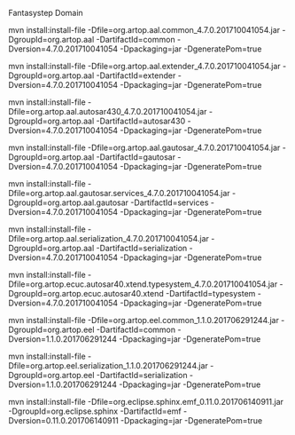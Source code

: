 Fantasystep Domain

mvn install:install-file -Dfile=org.artop.aal.common_4.7.0.201710041054.jar -DgroupId=org.artop.aal -DartifactId=common -Dversion=4.7.0.201710041054 -Dpackaging=jar -DgeneratePom=true

mvn install:install-file -Dfile=org.artop.aal.extender_4.7.0.201710041054.jar -DgroupId=org.artop.aal -DartifactId=extender -Dversion=4.7.0.201710041054 -Dpackaging=jar -DgeneratePom=true

mvn install:install-file -Dfile=org.artop.aal.autosar430_4.7.0.201710041054.jar -DgroupId=org.artop.aal -DartifactId=autosar430 -Dversion=4.7.0.201710041054 -Dpackaging=jar -DgeneratePom=true

mvn install:install-file -Dfile=org.artop.aal.gautosar_4.7.0.201710041054.jar -DgroupId=org.artop.aal -DartifactId=gautosar -Dversion=4.7.0.201710041054 -Dpackaging=jar -DgeneratePom=true

mvn install:install-file -Dfile=org.artop.aal.gautosar.services_4.7.0.201710041054.jar -DgroupId=org.artop.aal.gautosar -DartifactId=services -Dversion=4.7.0.201710041054 -Dpackaging=jar -DgeneratePom=true

mvn install:install-file -Dfile=org.artop.aal.serialization_4.7.0.201710041054.jar -DgroupId=org.artop.aal -DartifactId=serialization -Dversion=4.7.0.201710041054 -Dpackaging=jar -DgeneratePom=true

mvn install:install-file -Dfile=org.artop.ecuc.autosar40.xtend.typesystem_4.7.0.201710041054.jar -DgroupId=org.artop.ecuc.autosar40.xtend -DartifactId=typesystem -Dversion=4.7.0.201710041054 -Dpackaging=jar -DgeneratePom=true

mvn install:install-file -Dfile=org.artop.eel.common_1.1.0.201706291244.jar -DgroupId=org.artop.eel -DartifactId=common -Dversion=1.1.0.201706291244 -Dpackaging=jar -DgeneratePom=true

mvn install:install-file -Dfile=org.artop.eel.serialization_1.1.0.201706291244.jar -DgroupId=org.artop.eel -DartifactId=serialization -Dversion=1.1.0.201706291244 -Dpackaging=jar -DgeneratePom=true

mvn install:install-file -Dfile=org.eclipse.sphinx.emf_0.11.0.201706140911.jar -DgroupId=org.eclipse.sphinx -DartifactId=emf -Dversion=0.11.0.201706140911 -Dpackaging=jar -DgeneratePom=true